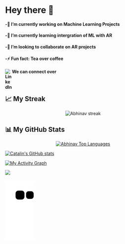 # Hey there 👋
#### -🔭 I’m currently working on Machine Learning Projects
#### -🌱 I’m currently learning intergration of ML with AR
#### -👯 I’m looking to collaborate on AR projects
#### -⚡ Fun fact: Tea over coffee
#### We can connect over     [<img align="left" alt="LinkedIn" width="22px" src="https://cdn.jsdelivr.net/npm/simple-icons@v3/icons/linkedin.svg" />](https://www.linkedin.com/in/abhinav-tripathi-8815b0211)

<br> 

## &#x1f4c8; My Streak

<p align="center">
<img title="🔥 Get streak stats for your profile at git.io/streak-stats" alt="Abhinav streak" src="https://github-readme-streak-stats.herokuapp.com/?user=ABHINAV0307&theme=black-ice&hide_border=true&stroke=0000&background=060A0CD0"/>
</p>

## 📊 My GitHub Stats

<p align="center">
<a href="https://github.com/ABHINAV0307/github-readme-stats"><img alt="Abhinav Top Languages" src="https://github-readme-stats.vercel.app/api/top-langs/?username=ABHINAV0307&langs_count=8&count_private=true&layout=compact&theme=react&hide_border=true&bg_color=0D1117" /></a>
</p>


[![Catalin's GitHub stats](https://github-readme-stats.vercel.app/api?username=ABHINAV0307&theme=radical)](https://github.com/anuraghazra/github-readme-stats)


<a href="https://github.com/pran20/github-readme-activity-graph"><img alt="My Activity Graph" src="https://activity-graph.herokuapp.com/graph?username=ABHINAV0307&bg_color=0D1117&color=5BCDEC&line=5BCDEC&point=FFFFFF&hide_border=true" /></a>

<a href="https://github.com/Meghna-DAS/github-profile-views-counter">
    <img src="https://komarev.com/ghpvc/?username=ABHINAV0307">

![Snake animation](https://github.com/ABHINAV0307/ABHINAV0307/blob/output/github-contribution-grid-snake.svg)
